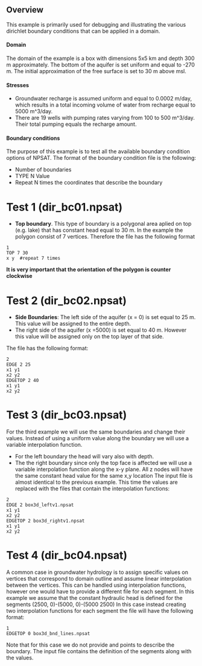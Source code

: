 ## Overview
This example is primarily used for debugging and illustrating the various dirichlet boundary conditions that can be applied in a domain.

#### Domain 
The domain of the example is a box with dimensions 5x5 km and depth 300 m approximately. The bottom of the aquifer is set uniform and equal to -270 m. The initial approximation of the free surface is set to 30 m above msl.

#### Stresses
* Groundwater recharge is assumed uniform and equal to 0.0002 m/day, which results in a total incoming volume of water from recharge equal to  5000 m^3/day.
* There are 19 wells with pumping rates varying from 100 to 500 m^3/day. Their total pumping equals the recharge amount.

#### Boundary conditions
The purpose of this example is to test all the available boundary condition options of NPSAT. 
The format of the boundary condition file is the following:
- Number of boundaries
- TYPE N Value 
- Repeat N times the coordinates that describe the boundary


# Test 1 (dir_bc01.npsat)
* __Top boundary__. This type of boundary is a polygonal area aplied on top (e.g. lake) that has constant head equal to 30 m. In the example the polygon consist of 7 vertices. Therefore the file has the following format
```
1
TOP 7 30
x y  #repeat 7 times
```
**It is very important that the orientation of the polygon is counter clockwise**

# Test 2 (dir_bc02.npsat)
* __Side Boundaries__: The left side of the aquifer (x = 0) is set equal to 25 m. This value will be assigned to the entire depth.
* The right side of the aquifer (x =5000) is set equal to 40 m. However this value will be assigned only on the top layer of that side.

The file has the following format:
```
2
EDGE 2 25
x1 y1
x2 y2
EDGETOP 2 40
x1 y1
x2 y2
``` 
# Test 3 (dir_bc03.npsat)
For the third example we will use the same boundaries and change their values. Instead of using a uniform value along the boundary we will use a variable interpolation function.
* For the left boundary the head will vary also with depth.
* The the right boundary since only the top face is affected we will use a variable interpolation function along the x-y plane. All z nodes will have the same constant head value for the same x,y location
 The input file is almost identical to the previous example. This time the values are replaced with the files that contain the interpolation functions:
 
```
2
EDGE 2 box3d_leftv1.npsat
x1 y1
x2 y2
EDGETOP 2 box3d_rightv1.npsat
x1 y1
x2 y2
```

# Test 4 (dir_bc04.npsat)
A common case in groundwater hydrology is to assign specific values on vertices that correspond to domain outline and assume linear interpolation between the vertices. This can be handled using interpolation functions, however one would have to provide a different file for each segment.
In this example we assume that the constant hydraulic head is defined for the segments (2500, 0)-(5000, 0)-(5000 2500)
In this case instead creating two interpolation functions for each segment the file will have the following format:
```
1
EDGETOP 0 box3d_bnd_lines.npsat
```
Note that for this case we do not provide and points to describe the boundary. The input file contains the definition of the segments along with the values.




